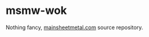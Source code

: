 msmw-wok
========

Nothing fancy, [mainsheetmetal.com](http://mainsheetmetal.com) source repository.  
